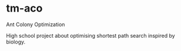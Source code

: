 # tm-aco
Ant Colony Optimization

High school project about optimising shortest path search inspired by biology.
